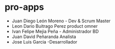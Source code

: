 # pro-apps

- Juan Diego León Moreno - Dev & Scrum Master
- Leon Dario Buitrago Perez product omner
- Ivan Felipe Mejia Peña - Administrador BD
- Juan David Peñaranda Analista
- Jose Luis Garcia -Desarrollador
